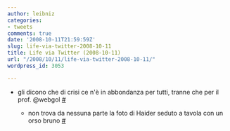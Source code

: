 ```yaml
---
author: leibniz
categories:
- tweets
comments: true
date: '2008-10-11T21:59:59Z'
slug: life-via-twitter-2008-10-11
title: Life via Twitter (2008-10-11)
url: "/2008/10/11/life-via-twitter-2008-10-11/"
wordpress_id: 3053

---
```

* gli dicono che di crisi ce n'è in abbondanza per tutti, tranne che per il prof. @webgol [#](http://twitter.com/leibniz/statuses/955379388)

	
  * non trova da nessuna parte la foto di Haider seduto a tavola con un orso bruno [#](http://twitter.com/leibniz/statuses/955387796)


